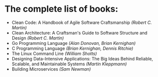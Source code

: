# The complete list of books:
- Clean Code: A Handbook of Agile Software Craftsmanship *(Robert C. Martin)*
- Clean Architecture: A Craftsman's Guide to Software Structure and Design *(Robert C. Martin)*
- Go Programming Language *(Alan Donovan, Brian Kernighan)*
- C Programming Language *(Brian Kernighan, Dennis Ritchie)*
- The Linux Command Line *(William Shotts)*
- Designing Data-Intensive Applications: The Big Ideas Behind Reliable, Scalable, and Maintainable Systems *(Martin Kleppmann)*
- Building Microservices *(Sam Newman)*
